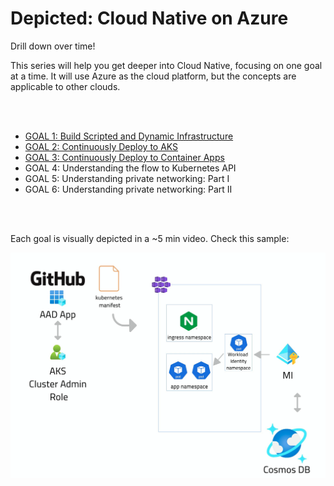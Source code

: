 # Depicted: Cloud Native on Azure

Drill down over time!

This series will help you get deeper into Cloud Native, focusing on one goal at a time. It will use Azure as the cloud platform, but the concepts are applicable to other clouds.

<br/>
<br/>


* [GOAL 1: Build Scripted and Dynamic Infrastructure](/01.DeployInfrastructure/README.md)
* [GOAL 2: Continuously Deploy to AKS](/02.DeployAKS/README.md)
* [GOAL 3: Continuously Deploy to Container Apps](/03.DeployACA/README.md)
* GOAL 4: Understanding the flow to Kubernetes API
* GOAL 5: Understanding private networking: Part I
* GOAL 6: Understanding private networking: Part II


<br/>
<br/>

Each goal is visually depicted in a ~5 min video. Check this sample:

<a href="https://www.youtube.com/watch?v=1Vyy8RSez1o" target="_blank"><img src="images/aks-app-workflow.png" alt="Ep.2: Deploying to AKS" /></a>

